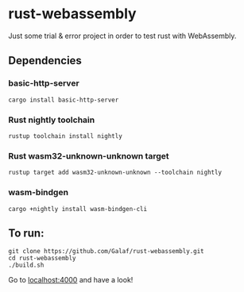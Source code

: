 # rust-webassembly

Just some trial & error project in order to test rust with WebAssembly.

## Dependencies

### basic-http-server

```
cargo install basic-http-server
```

### Rust nightly toolchain

```
rustup toolchain install nightly
```

### Rust wasm32-unknown-unknown target

```
rustup target add wasm32-unknown-unknown --toolchain nightly
```

### wasm-bindgen

```
cargo +nightly install wasm-bindgen-cli
```

## To run:

```
git clone https://github.com/Galaf/rust-webassembly.git
cd rust-webassembly
./build.sh
```

Go to [localhost:4000](http://localhost:4000) and have a look!
